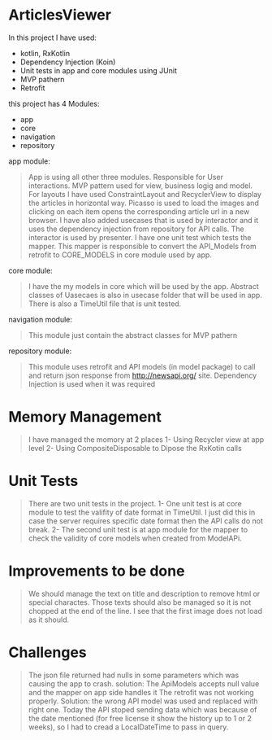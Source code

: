 # ArticlesViewer

In this project I have used:
- kotlin, RxKotlin
- Dependency Injection (Koin)
- Unit tests in app and core modules using JUnit
- MVP pathern
- Retrofit

this project has 4 Modules:
- app 
- core
- navigation
- repository 

app module:
> App is using all other three modules. Responsible for User interactions. MVP pattern used for view, business logig
and model. For layouts I have used ConstraintLayout and RecyclerView to display the articles in horizontal way.
Picasso is used to load the images and clicking on each item opens the corresponding article url in a new browser.
I have also added usecases that is used by interactor and it uses the dependency injection from repository for API calls. 
The interactor is used by presenter. I have one unit test which tests the mapper. 
This mapper is responsible to convert the API_Models from retrofit to CORE_MODELS in core module used by app.

core module:
>I have the my models in core which will be used by the app. Abstract classes of Uasecaes is also in usecase folder that 
will be used in app. There is also a TimeUtil file that is unit tested.

navigation module:
>This module just contain the abstract classes for MVP pathern

repository module:
>This module uses retrofit and API models (in model package) to call and return json response from http://newsapi.org/ site.
Dependency Injection is used when it was required

# Memory Management
> I have managed the momory at 2 places
1- Using Recycler view at app level 
2- Using CompositeDisposable to Dipose the RxKotin calls

# Unit Tests
> There are two unit tests in the project. 
1- One unit test is at core module to test the valifity of date format in TimeUtil. I just did this in case the server requires specific date format then the API calls do not break. 
2- The second unit test is at app module for the mapper to check the validity of core models when created from ModelAPi.

# Improvements to be done
> We should manage the text on title and description to remove html or special charactes. Those texts should also be managed so it is not chopped at the end of the line. I see that the first image does not load as it should.

# Challenges
> The json file returned had nulls in some parameters which was causing the app to crash. solution: The ApiModels accepts null value and the mapper on app side handles it
The retrofit was not working properly. Solution: the wrong API model was used and replaced with right one. Today the API stoped sending data which was because of the date mentioned (for free license it show the history up to 1 or 2 weeks), so I had to cread a LocalDateTime to pass in query.


